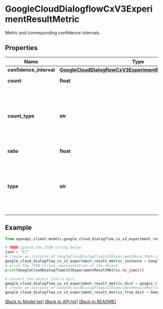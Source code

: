 # GoogleCloudDialogflowCxV3ExperimentResultMetric

Metric and corresponding confidence intervals.

## Properties

Name | Type | Description | Notes
------------ | ------------- | ------------- | -------------
**confidence_interval** | [**GoogleCloudDialogflowCxV3ExperimentResultConfidenceInterval**](GoogleCloudDialogflowCxV3ExperimentResultConfidenceInterval.md) |  | [optional] 
**count** | **float** | Count value of a metric. | [optional] 
**count_type** | **str** | Count-based metric type. Only one of type or count_type is specified in each Metric. | [optional] 
**ratio** | **float** | Ratio value of a metric. | [optional] 
**type** | **str** | Ratio-based metric type. Only one of type or count_type is specified in each Metric. | [optional] 

## Example

```python
from openapi_client.models.google_cloud_dialogflow_cx_v3_experiment_result_metric import GoogleCloudDialogflowCxV3ExperimentResultMetric

# TODO update the JSON string below
json = "{}"
# create an instance of GoogleCloudDialogflowCxV3ExperimentResultMetric from a JSON string
google_cloud_dialogflow_cx_v3_experiment_result_metric_instance = GoogleCloudDialogflowCxV3ExperimentResultMetric.from_json(json)
# print the JSON string representation of the object
print(GoogleCloudDialogflowCxV3ExperimentResultMetric.to_json())

# convert the object into a dict
google_cloud_dialogflow_cx_v3_experiment_result_metric_dict = google_cloud_dialogflow_cx_v3_experiment_result_metric_instance.to_dict()
# create an instance of GoogleCloudDialogflowCxV3ExperimentResultMetric from a dict
google_cloud_dialogflow_cx_v3_experiment_result_metric_from_dict = GoogleCloudDialogflowCxV3ExperimentResultMetric.from_dict(google_cloud_dialogflow_cx_v3_experiment_result_metric_dict)
```
[[Back to Model list]](../README.md#documentation-for-models) [[Back to API list]](../README.md#documentation-for-api-endpoints) [[Back to README]](../README.md)


